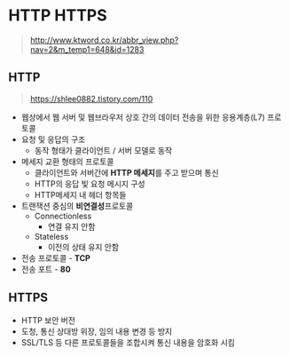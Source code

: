 # HTTP HTTPS

> http://www.ktword.co.kr/abbr_view.php?nav=2&m_temp1=648&id=1283

## HTTP

> https://shlee0882.tistory.com/110

- 웹상에서 웹 서버 및 웹브라우저 상호 간의 데이터 전송을 위한 응용계층(L7) 프로토콜
- 요청 및 응답의 구조
  - 동작 형태가 클라이언트 / 서버 모델로 동작
- 메세지 교환 형태의 프로토콜
  - 클라이언트와 서버간에 **HTTP 메세지**를 주고 받으며 통신
  - HTTP의 응답 빛 요청 메시지 구성
  - HTTP메세지 내 헤더 항목들
- 트랜잭션 중심의 **비연결성**프로토콜
  - Connectionless
    - 연결 유지 안함
  - Stateless
    - 이전의 상태 유지 안함
- 전송 프로토콜 - **TCP**
- 전송 포트 - **80**



## HTTPS

- HTTP 보안 버전
- 도청, 통신 상대방 위장, 임의 내용 변경 등 방지
- SSL/TLS 등 다른 프로토콜들을 조합시켜 통신 내용을 암호화 시킴